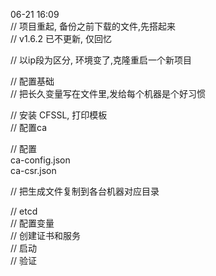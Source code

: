




06-21 16:09  
// 项目重起, 备份之前下载的文件,先搭起来  
// v1.6.2 已不更新, 仅回忆  

// 以ip段为区分, 环境变了,克隆重启一个新项目


// 配置基础  
// 把长久变量写在文件里,发给每个机器是个好习惯  


// 安装 CFSSL, 打印模板  
// 配置ca  

// 配置  
ca-config.json  
ca-csr.json  


// 把生成文件复制到各台机器对应目录


// etcd  
// 配置变量  
// 创建证书和服务  
// 启动  
// 验证  

